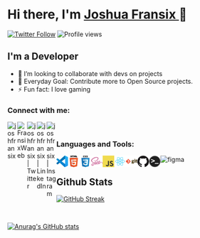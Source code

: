# Hi there, I'm [ Joshua Fransix ][website] 👋

<!-- [![Website](https://img.shields.io/website?label=joshfransix&style=for-the-badge&url=https%3A%2F%2Fjoshfransix.netlify.app)](https://joshfransix.netlify.app) -->

[![Twitter Follow](https://img.shields.io/twitter/follow/joshfransix?color=1DA1F2&logo=twitter&style=for-the-badge)](https://twitter.com/intent/follow?original_referer=https%3A%2F%2Fgithub.com%2Fjoshfransix&screen_name=joshfransix)
![Profile views](https://gpvc.arturio.dev/joshfransix)

## I'm a Developer

- 👯 I’m looking to collaborate with devs on projects
- 🥅 Everyday Goal: Contribute more to Open Source projects.
- ⚡ Fun fact: I love gaming

### Connect with me:

[<img align="left" alt="joshfransix" width="22px" src="https://joshfransix.netlify.app//media/img/testLogo44.png"  target="_blank"/>][website]
[<img align="left" alt="FransixWeb" width="22px" src="https://cdn2.iconfinder.com/data/icons/social-media-2285/512/1_Youtube_colored_svg-512.png"  target="blank"/>][website]
[<img align="left" alt="joshfransix | Twitter" width="22px" src="https://cdn2.iconfinder.com/data/icons/social-media-2285/512/1_Twitter_colored_svg-512.png" />][twitter]
[<img align="left" alt="joshfransix | LinkedIn" width="22px" src="https://cdn2.iconfinder.com/data/icons/social-media-2285/512/1_Linkedin_unofficial_colored_svg-512.png" />][linkedin]
[<img align="left" alt="joshfransix | Instagram" width="22px" src="https://cdn2.iconfinder.com/data/icons/social-media-2285/512/1_Instagram_colored_svg_1-512.png" />][instagram]

<br />

### Languages and Tools:

<img align="left" alt="Visual Studio Code" width="26px" src="https://raw.githubusercontent.com/github/explore/80688e429a7d4ef2fca1e82350fe8e3517d3494d/topics/visual-studio-code/visual-studio-code.png" />

<img align="left" alt="HTML5" width="26px" src="https://raw.githubusercontent.com/github/explore/80688e429a7d4ef2fca1e82350fe8e3517d3494d/topics/html/html.png" />

<img align="left" alt="CSS3" width="26px" src="https://raw.githubusercontent.com/github/explore/80688e429a7d4ef2fca1e82350fe8e3517d3494d/topics/css/css.png" />

<img align="left" alt="Sass" width="26px" src="https://raw.githubusercontent.com/github/explore/80688e429a7d4ef2fca1e82350fe8e3517d3494d/topics/sass/sass.png" />

<img align="left" alt="JavaScript" width="26px" src="https://raw.githubusercontent.com/github/explore/80688e429a7d4ef2fca1e82350fe8e3517d3494d/topics/javascript/javascript.png" />

<img align="left" alt="React" width="26px" src="https://raw.githubusercontent.com/github/explore/80688e429a7d4ef2fca1e82350fe8e3517d3494d/topics/react/react.png" />

<img align="left" alt="Git" width="26px" src="https://raw.githubusercontent.com/github/explore/80688e429a7d4ef2fca1e82350fe8e3517d3494d/topics/git/git.png" />

<img align="left" alt="GitHub" width="26px" src="https://raw.githubusercontent.com/github/explore/78df643247d429f6cc873026c0622819ad797942/topics/github/github.png" />

<img align="left" alt="Terminal" width="26px" src="https://raw.githubusercontent.com/github/explore/80688e429a7d4ef2fca1e82350fe8e3517d3494d/topics/terminal/terminal.png" />

<img src="https://www.vectorlogo.zone/logos/figma/figma-icon.svg" alt="figma" width="26" height="26"/>

## Github Stats

[![GitHub Streak](https://github-readme-streak-stats.herokuapp.com/?user=joshfransix&theme=prussian)](https://git.io/streak-stats)

</br>

<!-- ![](https://komarev.com/ghpvc/?username=JoshFransix) -->

[![Anurag's GitHub stats](https://github-readme-stats.vercel.app/api?username=joshfransix&show_icons=true&theme=cobalt)](https://github.com/anuraghazra/github-readme-stats)

<!-- [![Readme Quotes](https://quotes-github-readme.vercel.app/api?type=horizontal&theme=dark)](https://github.com/piyushsuthar/github-readme-quotes) -->

<!--END_SECTION:activity-->

</details>

<!-- <details>
  <summary>GitHub Stats</summary>



</details> -->

[website]: https://joshfransix.netlify.app
[twitter]: https://twitter.com/joshfransix
[youtube]: https://youtube.com/FransixWeb
[instagram]: https://instagram.com/josh.fransixx
[linkedin]: https://linkedin.com/in/joshfransix
